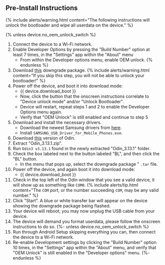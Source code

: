 ## Pre-Install Instructions

{% include alerts/warning.html content="The following instructions will unlock the bootloader and wipe all userdata on the device." %}

{% unless device.no_oem_unlock_switch %}
1. Connect the device to a Wi-Fi network.
1. Enable Developer Options by pressing the "Build Number" option at least 7 times, in the "Settings" app within the "About" menu
    * From within the Developer options menu, enable OEM unlock.
{% endunless %}
1. Download [this](https://sourceforge.net/projects/lifehackerhansol-android/files/gto-unlock/1-downgrade-aboot.tar) downgrade package.
   {% include alerts/warning.html content="If you skip this step, you will not be able to unlock your bootloader!" %}
1. Power off the device, and boot it into download mode:
    * {{ device.download_boot }}
    * Now, click the button that the onscreen instructions correlate to "Device unlock mode" and/or "Unlock Bootloader".
    * Device will restart, repeat steps 1 and 2 to enable the Developer Options menu again.
    * Verify that "OEM Unlock" is still enabled and continue to step 5
1. Download and install the necessary drivers.
    * Download the newest Samsung drivers from [here](https://developer.samsung.com/mobile/android-usb-driver.html).
    * Install `SAMSUNG_USB_Driver_for_Mobile_Phones.exe`.
1. Download [this](https://androidfilehost.com/?fid=4349826312261712202) version of Odin.
1. Extract "Odin_3.13.1.zip".
1. Run `Odin3 v3.13.1` found in the newly extracted "Odin_3.13.1" folder.
1. Check the box labeled next to the button labeled "BL", and then click the "BL" button.
    * In the menu that pops up, select the downgrade package " `.tar` file.
1. Power off the device, and again boot it into download mode:
    * {{ device.download_boot }}
1. Check in the top left of the Odin window that you see a valid device, it will show up as something like `COM0`.
    {% include alerts/tip.html content="The `COM` port, or the number succeeding `COM`, may be any valid number." %}
1. Click "Start". A blue or white transfer bar will appear on the device showing the downgrade package being flashed.
1. Your device will reboot, you may now unplug the USB cable from your device.
1. The device will demand you format userdata, please follow the onscreen instructions to do so.
{%- unless device.no_oem_unlock_switch %}
1. Run through Android Setup skipping everything you can, then connect the device to a Wi-Fi network.
1. Re-enable Development settings by clicking the "Build Number" option 10 times, in the "Settings" app within the "About" menu, and verify that "OEM Unlock" is still enabled in the "Developer options" menu.
{%- endunless %}
